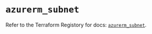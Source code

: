 # `azurerm_subnet`

Refer to the Terraform Registory for docs: [`azurerm_subnet`](https://registry.terraform.io/providers/hashicorp/azurerm/3.53.0/docs/resources/subnet).
